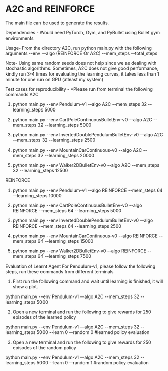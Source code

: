 # A2C and REINFORCE

The main file can be used to generate the results. 

Dependencies - Would need PyTorch, Gym, and PyBullet using Bullet gym environments

Usage- From the directory A2C, run python main.py with the following arguments
--env
--algo (REINFORCE Or A2C)
--mem_steps
--total_steps

Note- Using same random seeds does not help since we ae dealing with stochastic algorithms. Sometimes, A2C does not give good performance, kindly run 3-4 times for evaluating the learning curves, it takes less than 1 minute for one run on GPU (atleast my system)


Test cases for reproducibility - 
*Please run from terminal the following commands
A2C
1) python main.py --env Pendulum-v1 --algo A2C --mem_steps 32 --learning_steps 5000

2) python main.py --env CartPoleContinuousBulletEnv-v0 --algo A2C --mem_steps 32 --learning_steps 5000

3) python main.py --env InvertedDoublePendulumBulletEnv-v0 --algo A2C --mem_steps 32 --learning_steps 2500

4) python main.py --env MountainCarContinuous-v0 --algo A2C --mem_steps 32 --learning_steps 20000

5) python main.py --env Walker2DBulletEnv-v0 --algo A2C --mem_steps 32 --learning_steps 12500

REINFORCE
1) python main.py --env Pendulum-v1 --algo REINFORCE --mem_steps 64 --learning_steps 10000

2) python main.py --env CartPoleContinuousBulletEnv-v0 --algo REINFORCE --mem_steps 64 --learning_steps 5000

3) python main.py --env InvertedDoublePendulumBulletEnv-v0 --algo REINFORCE --mem_steps 64 --learning_steps 2500

4) python main.py --env MountainCarContinuous-v0 --algo REINFORCE --mem_steps 64 --learning_steps 15000

5) python main.py --env Walker2DBulletEnv-v0 --algo REINFORCE --mem_steps 64 --learning_steps 7500



Evaluation of Learnt Agent
For Pendulum-v1, please follow the following steps, run these commands from different terminals

1) First run the following command and wait until learning is finished, it will show a plot.

python main.py --env Pendulum-v1 --algo A2C --mem_steps 32 --learning_steps 5000

2) Open a new terminal and run the following to give rewards for 250 episodes of the learned policy

python main.py --env Pendulum-v1 --algo A2C --mem_steps 32 --learning_steps 5000 --learn 0 --random 0
#learned policy evaluation

3) Open a new terminal and run the following to give rewards for 250 episodes of the random policy

python main.py --env Pendulum-v1 --algo A2C --mem_steps 32 --learning_steps 5000 --learn 0 --random 1
#random policy evaluation

